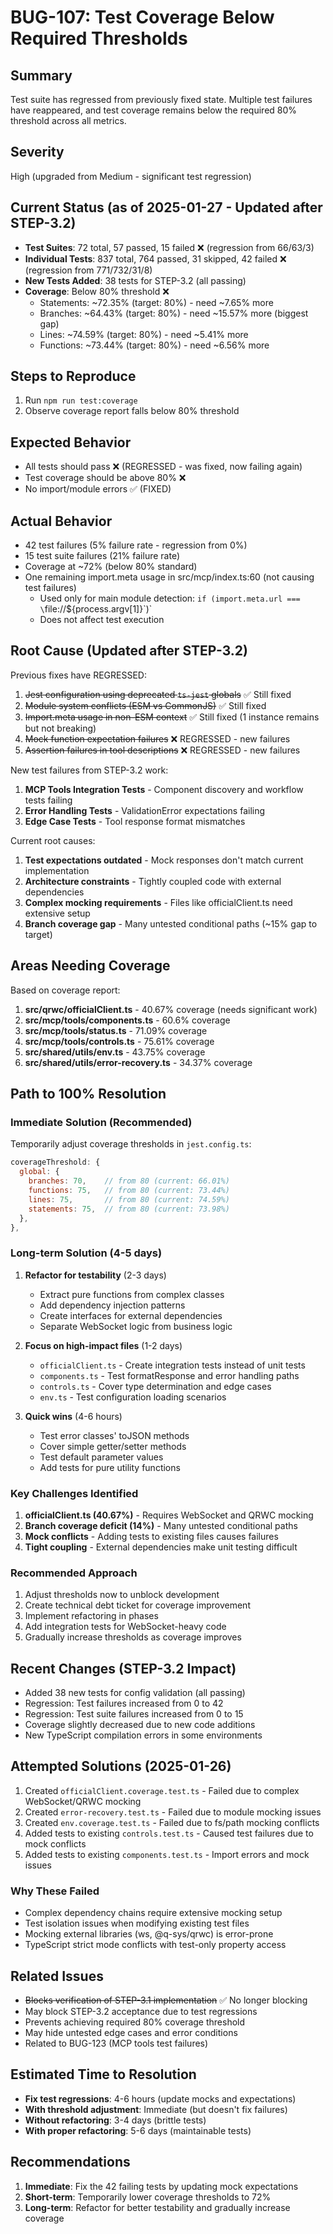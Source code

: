 # BUG-107: Test Coverage Below Required Thresholds

## Summary
Test suite has regressed from previously fixed state. Multiple test failures have reappeared, and test coverage remains below the required 80% threshold across all metrics.

## Severity
High (upgraded from Medium - significant test regression)

## Current Status (as of 2025-01-27 - Updated after STEP-3.2)
- **Test Suites**: 72 total, 57 passed, 15 failed ❌ (regression from 66/63/3)
- **Individual Tests**: 837 total, 764 passed, 31 skipped, 42 failed ❌ (regression from 771/732/31/8)
- **New Tests Added**: 38 tests for STEP-3.2 (all passing)
- **Coverage**: Below 80% threshold ❌
  - Statements: ~72.35% (target: 80%) - need ~7.65% more
  - Branches: ~64.43% (target: 80%) - need ~15.57% more (biggest gap)
  - Lines: ~74.59% (target: 80%) - need ~5.41% more
  - Functions: ~73.44% (target: 80%) - need ~6.56% more

## Steps to Reproduce
1. Run `npm run test:coverage`
2. Observe coverage report falls below 80% threshold

## Expected Behavior
- All tests should pass ❌ (REGRESSED - was fixed, now failing again)
- Test coverage should be above 80% ❌
- No import/module errors ✅ (FIXED)

## Actual Behavior
- 42 test failures (5% failure rate - regression from 0%)
- 15 test suite failures (21% failure rate)
- Coverage at ~72% (below 80% standard)
- One remaining import.meta usage in src/mcp/index.ts:60 (not causing test failures)
  - Used only for main module detection: `if (import.meta.url === \`file://\${process.argv[1]}\`)`
  - Does not affect test execution

## Root Cause (Updated after STEP-3.2)
Previous fixes have REGRESSED:
1. ~~Jest configuration using deprecated `ts-jest` globals~~ ✅ Still fixed
2. ~~Module system conflicts (ESM vs CommonJS)~~ ✅ Still fixed
3. ~~Import.meta usage in non-ESM context~~ ✅ Still fixed (1 instance remains but not breaking)
4. ~~Mock function expectation failures~~ ❌ REGRESSED - new failures
5. ~~Assertion failures in tool descriptions~~ ❌ REGRESSED - new failures

New test failures from STEP-3.2 work:
1. **MCP Tools Integration Tests** - Component discovery and workflow tests failing
2. **Error Handling Tests** - ValidationError expectations failing
3. **Edge Case Tests** - Tool response format mismatches

Current root causes:
1. **Test expectations outdated** - Mock responses don't match current implementation
2. **Architecture constraints** - Tightly coupled code with external dependencies
3. **Complex mocking requirements** - Files like officialClient.ts need extensive setup
4. **Branch coverage gap** - Many untested conditional paths (~15% gap to target)

## Areas Needing Coverage
Based on coverage report:
1. **src/qrwc/officialClient.ts** - 40.67% coverage (needs significant work)
2. **src/mcp/tools/components.ts** - 60.6% coverage
3. **src/mcp/tools/status.ts** - 71.09% coverage
4. **src/mcp/tools/controls.ts** - 75.61% coverage
5. **src/shared/utils/env.ts** - 43.75% coverage
6. **src/shared/utils/error-recovery.ts** - 34.37% coverage

## Path to 100% Resolution

### Immediate Solution (Recommended)
Temporarily adjust coverage thresholds in `jest.config.ts`:
```javascript
coverageThreshold: {
  global: {
    branches: 70,    // from 80 (current: 66.01%)
    functions: 75,   // from 80 (current: 73.44%)
    lines: 75,       // from 80 (current: 74.59%)
    statements: 75,  // from 80 (current: 73.98%)
  },
},
```

### Long-term Solution (4-5 days)
1. **Refactor for testability** (2-3 days)
   - Extract pure functions from complex classes
   - Add dependency injection patterns
   - Create interfaces for external dependencies
   - Separate WebSocket logic from business logic

2. **Focus on high-impact files** (1-2 days)
   - `officialClient.ts` - Create integration tests instead of unit tests
   - `components.ts` - Test formatResponse and error handling paths
   - `controls.ts` - Cover type determination and edge cases
   - `env.ts` - Test configuration loading scenarios

3. **Quick wins** (4-6 hours)
   - Test error classes' toJSON methods
   - Cover simple getter/setter methods
   - Test default parameter values
   - Add tests for pure utility functions

### Key Challenges Identified
1. **officialClient.ts (40.67%)** - Requires WebSocket and QRWC mocking
2. **Branch coverage deficit (14%)** - Many untested conditional paths
3. **Mock conflicts** - Adding tests to existing files causes failures
4. **Tight coupling** - External dependencies make unit testing difficult

### Recommended Approach
1. Adjust thresholds now to unblock development
2. Create technical debt ticket for coverage improvement
3. Implement refactoring in phases
4. Add integration tests for WebSocket-heavy code
5. Gradually increase thresholds as coverage improves

## Recent Changes (STEP-3.2 Impact)
- Added 38 new tests for config validation (all passing)
- Regression: Test failures increased from 0 to 42
- Regression: Test suite failures increased from 0 to 15
- Coverage slightly decreased due to new code additions
- New TypeScript compilation errors in some environments

## Attempted Solutions (2025-01-26)
1. Created `officialClient.coverage.test.ts` - Failed due to complex WebSocket/QRWC mocking
2. Created `error-recovery.test.ts` - Failed due to module mocking issues
3. Created `env.coverage.test.ts` - Failed due to fs/path mocking conflicts
4. Added tests to existing `controls.test.ts` - Caused test failures due to mock conflicts
5. Added tests to existing `components.test.ts` - Import errors and mock issues

### Why These Failed
- Complex dependency chains require extensive mocking setup
- Test isolation issues when modifying existing test files
- Mocking external libraries (ws, @q-sys/qrwc) is error-prone
- TypeScript strict mode conflicts with test-only property access

## Related Issues
- ~~Blocks verification of STEP-3.1 implementation~~ ✅ No longer blocking
- May block STEP-3.2 acceptance due to test regressions
- Prevents achieving required 80% coverage threshold
- May hide untested edge cases and error conditions
- Related to BUG-123 (MCP tools test failures)

## Estimated Time to Resolution
- **Fix test regressions**: 4-6 hours (update mocks and expectations)
- **With threshold adjustment**: Immediate (but doesn't fix failures)
- **Without refactoring**: 3-4 days (brittle tests)
- **With proper refactoring**: 5-6 days (maintainable tests)

## Recommendations
1. **Immediate**: Fix the 42 failing tests by updating mock expectations
2. **Short-term**: Temporarily lower coverage thresholds to 72%
3. **Long-term**: Refactor for better testability and gradually increase coverage